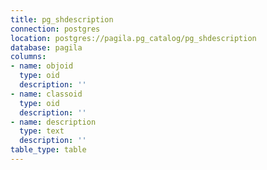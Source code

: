 ```yaml
---
title: pg_shdescription
connection: postgres
location: postgres://pagila.pg_catalog/pg_shdescription
database: pagila
columns:
- name: objoid
  type: oid
  description: ''
- name: classoid
  type: oid
  description: ''
- name: description
  type: text
  description: ''
table_type: table
---
```


